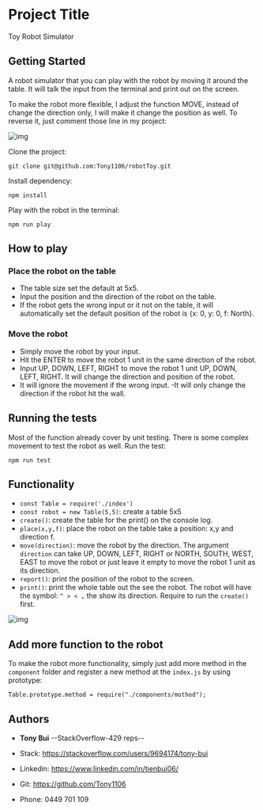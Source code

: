 # Project Title

Toy Robot Simulator

## Getting Started

A robot simulator that you can play with the robot by moving it around the table. It will talk the input from the terminal and print out on the screen.

To make the robot more flexible, I adjust the function MOVE, instead of change the direction only, I will make it change the position as well. To reverse it, just comment those line in my project:

![img](https://i.imgur.com/Q5oo3Ae.png)

Clone the project:

```
git clone git@github.com:Tony1106/robotToy.git
```

Install dependency:

```
npm install
```

Play with the robot in the terminal:

```
npm run play
```

## How to play

### Place the robot on the table

- The table size set the default at 5x5.
- Input the position and the direction of the robot on the table.
- If the robot gets the wrong input or it not on the table, it will automatically set the default position of the robot is {x: 0, y: 0, f: North}.

### Move the robot

- Simply move the robot by your input.
- Hit the ENTER to move the robot 1 unit in the same direction of the robot.
- Input UP, DOWN, LEFT, RIGHT to move the robot 1 unit UP, DOWN, LEFT, RIGHT. It will change the direction and position of the robot.
- It will ignore the movement if the wrong input.
  -It will only change the direction if the robot hit the wall.

## Running the tests

Most of the function already cover by unit testing.
There is some complex movement to test the robot as well.
Run the test:

```
npm run test
```

## Functionality

- `const Table = require('./index')`
- `const robot = new Table(5,5)`: create a table 5x5
- `create()`: create the table for the print() on the console log.
- `place(x,y,f)`: place the robot on the table take a position: x,y and direction f.
- `move(direction)`: move the robot by the direction. The argument `direction` can take UP, DOWN, LEFT, RIGHT or NORTH, SOUTH, WEST, EAST to move the robot or just leave it empty to move the robot 1 unit as its direction.
- `report()`: print the position of the robot to the screen.
- `print()`: print the whole table out the see the robot. The robot will have the symbol: `^ > < ⌄` the show its direction. Require to run the `create()` first.

![img](https://i.imgur.com/tbtITnZ.png)

## Add more function to the robot

To make the robot more functionality, simply just add more method in the `component` folder and register a new method at the `index.js` by using prototype:

```
Table.prototype.method = require("./components/mothod");
```

## Authors

- **Tony Bui** --StackOverflow-429 reps--
- Stack: https://stackoverflow.com/users/9694174/tony-bui

- Linkedin: https://www.linkedin.com/in/tienbui06/

- Git: https://github.com/Tony1106
- Phone: 0449 701 109
